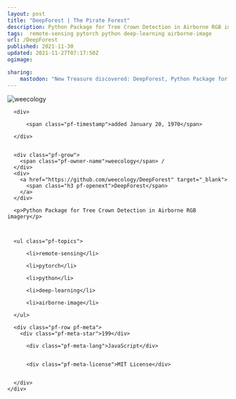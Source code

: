 ```yaml
---
layout: post
title: "DeepForest | The Pirate Forest"
description: Python Package for Tree Crown Detection in Airborne RGB imagery
tags:  remote-sensing pytorch python deep-learning airborne-image
url: /DeepForest
published: 2021-11-30
updated: 2021-11-27T07:17:50Z
ogimage: 

sharing:
    mastodon: "New Treasure discovered: DeepForest, Python Package for Tree Crown Detection in Airborne RGB imagery"
---
```


<div class="pf-night-sky-spacer">
    <div id="pf-night-sky" data-stars="199" data-owner="weecology" data-repo="DeepForest">
        <div id="pf-open-dialog" class="pf-meta-star pf-star-todo"></div>
        <dialog id="pf-star-dialog">
            Star this Repository to putt a smile on the Developers face.
            <div class="pf-row">
                <div class="pf-grow"></div>
                <div><a class="pf-unterlines" href="https://github.com/weecology/DeepForest" target="_blank">VISIT REPOSITORY</a></div>
            </div>
        </dialog>
    </div>
    
</div>

<div class="pf-ship-list">
    <div class="pf-row pf-pirate pf-small-column" data-pirate-id="kwSPJI3Iw2iypFAhXVMGp">
    <div>
      <!--<a href="https://github.com/weecology" target="blank">-->
        <div class="pf-pirate-avatar">
          <div class="pf-cross pf-clickable"  onclick="collect('kwSPJI3Iw2iypFAhXVMGp'); return false;"></div>
          <img src="https://avatars.githubusercontent.com/u/1156696?v=4" title="weecology" alt="weecology"/>
      </div>
      <!--</a>
      <div class="pf-pirate-actions">
        <a class="pf-treasure-add"  title="save in my treasure chest" onclick="collect('kwSPJI3Iw2iypFAhXVMGp'); return false;" href="#">
          <img src="./assets/coin.svg" alt="treasure"/>
        </a>
        <a class="pf-treasure-remove" onclick="throwAway('kwSPJI3Iw2iypFAhXVMGp'); return false;">remove</a>
      </div>-->
    </div>
    <div class="pf-ship">

      <div>
        
          <span class="pf-timestamp">added January 20, 1970</span>
        
      </div>
      
      
      <div class="pf-grow">
        <span class="pf-owner-name">weecology</span> / 
      </div>
      <div>
        <a href="https://github.com/weecology/DeepForest" target="_blank">
          <span class="h3 pf-openext">DeepForest</span>
        </a>
      </div>

      <p>Python Package for Tree Crown Detection in Airborne RGB imagery</p>

      

      <ul class="pf-topics">
        
          <li>remote-sensing</li>
        
          <li>pytorch</li>
        
          <li>python</li>
        
          <li>deep-learning</li>
        
          <li>airborne-image</li>
        
      </ul>

      <div class="pf-row pf-meta">
        <div class="pf-meta-star">199</div>
        
          <div class="pf-meta-lang">JavaScript</div>
        
        
          <div class="pf-meta-license">MIT License</div>
        
        
      </div>
    </div>
  </div>
</div>